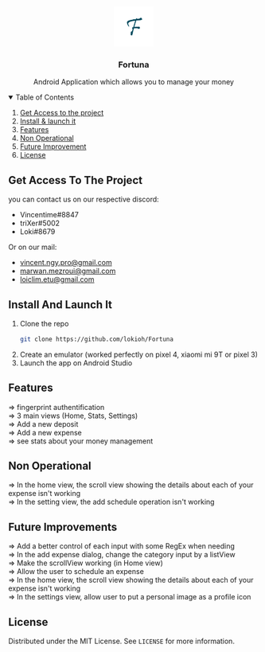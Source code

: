 <!-- PROJECT LOGO -->
<br />
<p align="center">
  <a href="https://github.com/othneildrew/Best-README-Template">
    <img src="app/src/main/res/drawable/logo_fortuna.png" alt="Logo" width="80" height="80">
  </a>

  <h3 align="center">Fortuna</h3>

  <p align="center">
    Android Application which allows you to manage your money
    <br />
  </p>
</p>



<!-- TABLE OF CONTENTS -->
<details open="open">
  <summary>Table of Contents</summary>
  <ol>
    <li>
      <a href="#get-access-to-the-project">Get Access to the project</a>
    </li>
    <li>
      <a href="#install-and-launch-it">Install & launch it</a>
    </li>
    <li><a href="#features">Features</a></li>
    <li><a href="#non-operational">Non Operational</a></li>
    <li><a href="#future-improvement">Future Improvement</a></li>
    <li><a href="#license">License</a></li>
  </ol>
</details>



<!-- Get Access to the project -->
## Get Access To The Project

you can contact us on our respective discord:
  - Vincentime#8847
  - triXer#5002
  - Loki#8679

Or on our mail:
  - vincent.ngy.pro@gmail.com
  - marwan.mezroui@gmail.com
  - loiclim.etu@gmail.com

<!-- GETTING STARTED -->
## Install And Launch It

1. Clone the repo
   ```sh
   git clone https://github.com/lokioh/Fortuna
   ```
2. Create an emulator (worked perfectly on pixel 4, xiaomi mi 9T or pixel 3)
3. Launch the app on Android Studio
 
<!-- FEATURES -->
## Features

=> fingerprint authentification
<br />
=> 3 main views (Home, Stats, Settings)
<br />
=> Add a new deposit 
<br />
=> Add a new expense 
<br />
=> see stats about your money management
<br />

<!-- NON OPERATIONAL -->
## Non Operational

=> In the home view, the scroll view showing the details about each of your expense isn't working
<br />
=> In the setting view, the add schedule operation isn't working
<br />

<!-- FUTURE IMPROVEMENTS -->
## Future Improvements

=> Add a better control of each input with some RegEx when needing
<br />
=> In the add expense dialog, change the category input by a listView
<br />
=> Make the scrollView working (in Home view)
<br />
=> Allow the user to schedule an expense
<br />
=> In the home view, the scroll view showing the details about each of your expense isn't working
<br />
=> In the settings view, allow user to put a personal image as a profile icon
<br />

<!-- LICENSE -->
## License

Distributed under the MIT License. See `LICENSE` for more information.
